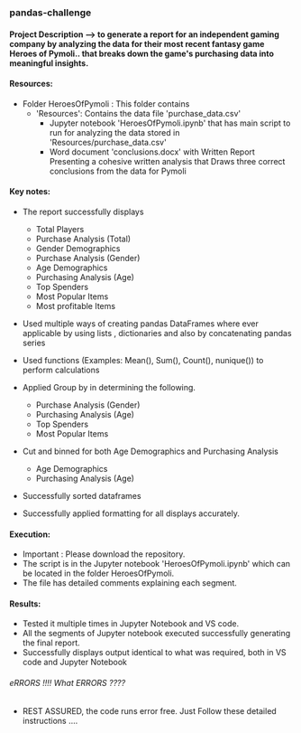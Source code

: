 ### pandas-challenge
#### Project Description -->  to generate a report for an independent gaming company by analyzing the data for their most recent fantasy game Heroes of Pymoli.. that breaks down the game's purchasing data into meaningful insights.

#### Resources:
   * Folder HeroesOfPymoli : This folder contains 
      * 'Resources': Contains the data file 'purchase_data.csv'
   		* Jupyter notebook 'HeroesOfPymoli.ipynb' that has main script to run for analyzing the data stored in 'Resources/purchase_data.csv'
        * Word document 'conclusions.docx' with Written Report Presenting a cohesive written analysis that Draws three correct conclusions from the data for Pymoli
#### Key notes:
   * The report successfully displays 
      * Total Players 
      * Purchase Analysis (Total)
      * Gender Demographics
      * Purchase Analysis (Gender)
      * Age Demographics
      * Purchasing Analysis (Age)
      * Top Spenders
      * Most Popular Items
      * Most profitable Items

   * Used multiple ways of creating pandas DataFrames where ever applicable by using lists , dictionaries and also by concatenating pandas series
   * Used functions (Examples: Mean(), Sum(), Count(), nunique()) to perform calculations 
   * Applied Group by in determining the following.
      * Purchase Analysis (Gender)
      * Purchasing Analysis (Age)
      * Top Spenders
      * Most Popular Items
   * Cut and binned for both Age Demographics and Purchasing Analysis
      * Age Demographics
      * Purchasing Analysis (Age)
   * Successfully sorted dataframes
   * Successfully applied formatting for all displays accurately.
 
#### Execution:
  * Important : Please download the repository.
  * The script is in the Jupyter notebook 'HeroesOfPymoli.ipynb' which can be located in the folder HeroesOfPymoli.
  * The file has detailed comments explaining each segment.
    
#### Results:
   * Tested it multiple times in Jupyter Notebook and VS code.
   * All the segments of Jupyter notebook executed successfully generating the final report.
   * Successfully displays output identical to what was required, both in VS code and Jupyter Notebook

###### eRRORS !!!! What ERRORS ????
* REST ASSURED, the code runs error free. Just Follow these detailed instructions ....
